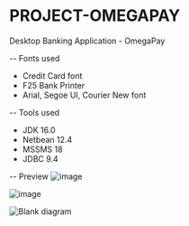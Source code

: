 # PROJECT-OMEGAPAY
Desktop Banking Application - OmegaPay

-- Fonts used
- Credit Card font
- F25 Bank Printer
- Arial, Segoe UI, Courier New font

-- Tools used
- JDK 16.0
- Netbean 12.4
- MSSMS 18
- JDBC 9.4

-- Preview
![image](https://user-images.githubusercontent.com/52403567/141645891-daeffb99-3b56-412b-a3c2-c297a1e57b7d.png)

![image](https://user-images.githubusercontent.com/52403567/141645878-56ad0a89-0894-41c6-861d-06ccae7a733c.png)


![Blank diagram](https://user-images.githubusercontent.com/52403567/145669082-0f74e83e-1c02-48a5-b514-38bae1e78618.png)
